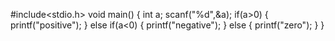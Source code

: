 #include<stdio.h>
void main()
{
int a;
scanf("%d",&a);
if(a>0)
{
printf("positive");
}
else if(a<0)
{
printf("negative");
}
else
{
printf("zero");
}
}
